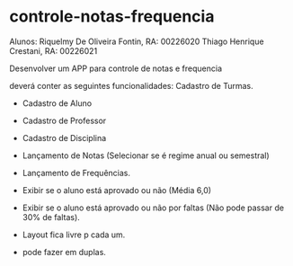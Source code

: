 # controle-notas-frequencia

Alunos: Riquelmy De Oliveira Fontin, RA: 00226020
Thiago Henrique Crestani, RA: 00226021

Desenvolver um APP para controle de notas e frequencia

deverá conter as seguintes funcionalidades:
          Cadastro de Turmas.
- Cadastro de Aluno
- Cadastro de Professor
- Cadastro de Disciplina
- Lançamento de Notas (Selecionar se é regime anual ou semestral)
- Lançamento de Frequências.
- Exibir se o aluno está aprovado ou não (Média 6,0)
- Exibir se o aluno está aprovado ou não por faltas (Não pode passar de 30% de faltas).

- Layout fica livre p cada um.
- pode fazer em duplas.
